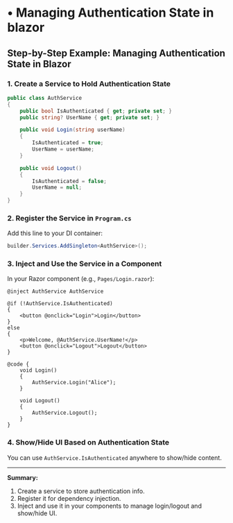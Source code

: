# • Managing Authentication State in blazor

## Step-by-Step Example: Managing Authentication State in Blazor

### 1. Create a Service to Hold Authentication State

```csharp
public class AuthService
{
    public bool IsAuthenticated { get; private set; }
    public string? UserName { get; private set; }

    public void Login(string userName)
    {
        IsAuthenticated = true;
        UserName = userName;
    }

    public void Logout()
    {
        IsAuthenticated = false;
        UserName = null;
    }
}
```

### 2. Register the Service in `Program.cs`

Add this line to your DI container:

```csharp
builder.Services.AddSingleton<AuthService>();
```

### 3. Inject and Use the Service in a Component

In your Razor component (e.g., `Pages/Login.razor`):

```razor
@inject AuthService AuthService

@if (!AuthService.IsAuthenticated)
{
    <button @onclick="Login">Login</button>
}
else
{
    <p>Welcome, @AuthService.UserName!</p>
    <button @onclick="Logout">Logout</button>
}

@code {
    void Login()
    {
        AuthService.Login("Alice");
    }

    void Logout()
    {
        AuthService.Logout();
    }
}
```

### 4. Show/Hide UI Based on Authentication State

You can use `AuthService.IsAuthenticated` anywhere to show/hide content.

---

**Summary:**  
1. Create a service to store authentication info.  
2. Register it for dependency injection.  
3. Inject and use it in your components to manage login/logout and show/hide UI.